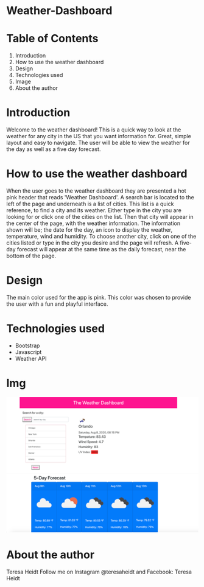 # Weather-Dashboard
# Table of Contents
1. Introduction
2. How to use the weather dashboard
3. Design
4. Technologies used
5. Image
6. About the author
# Introduction
Welcome to the weather dashboard! This is a quick way to look at the weather for any city in the US that you want information for. Great, simple layout and easy to navigate. The user will be able to view the weather for the day as well as a five day forecast.
# How to use the weather dashboard
When the user goes to the weather dashboard they are presented a hot pink header that reads 'Weather Dashboard'. A search bar is located to the left of the page and underneath is a list of cities. This list is a quick reference, to find a city and its weather. Either type in the city you are looking for or click one of the cities on the list. Then that city will appear in the center of the page, with the weather information. The information shown will be; the date for the day, an icon to display the weather, temperature, wind and humidity. To choose another city, click on one of the cities listed or type in the city you desire and the page will refresh. A five-day forecast will appear at the same time as the daily forecast, near the bottom of the page.
# Design
The main color used for the app is pink. This color was chosen to provide the user with a fun and playful interface.  
# Technologies used
* Bootstrap
* Javascript
* Weather API
# Img
![weather](assets/img/weather2.png)
![weather](assets/img/weather.png)
# About the author
Teresa Heidt Follow me on Instagram @teresaheidt and Facebook: Teresa Heidt

